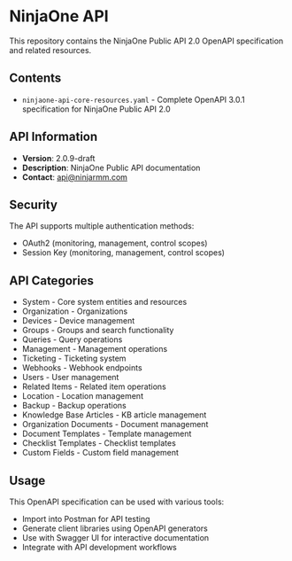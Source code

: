 # NinjaOne API

This repository contains the NinjaOne Public API 2.0 OpenAPI specification and related resources.

## Contents

- `ninjaone-api-core-resources.yaml` - Complete OpenAPI 3.0.1 specification for NinjaOne Public API 2.0

## API Information

- **Version**: 2.0.9-draft
- **Description**: NinjaOne Public API documentation
- **Contact**: api@ninjarmm.com

## Security

The API supports multiple authentication methods:
- OAuth2 (monitoring, management, control scopes)
- Session Key (monitoring, management, control scopes)

## API Categories

- System - Core system entities and resources
- Organization - Organizations
- Devices - Device management
- Groups - Groups and search functionality
- Queries - Query operations
- Management - Management operations
- Ticketing - Ticketing system
- Webhooks - Webhook endpoints
- Users - User management
- Related Items - Related item operations
- Location - Location management
- Backup - Backup operations
- Knowledge Base Articles - KB article management
- Organization Documents - Document management
- Document Templates - Template management
- Checklist Templates - Checklist templates
- Custom Fields - Custom field management

## Usage

This OpenAPI specification can be used with various tools:
- Import into Postman for API testing
- Generate client libraries using OpenAPI generators
- Use with Swagger UI for interactive documentation
- Integrate with API development workflows